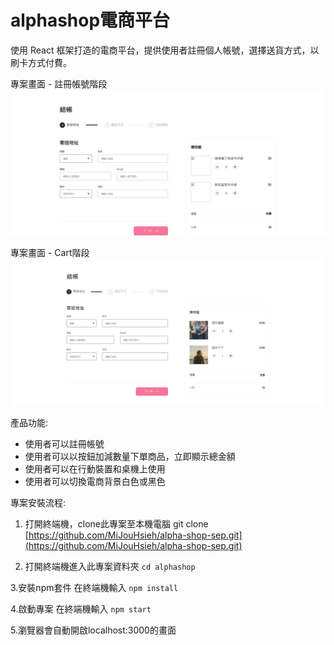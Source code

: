 # alphashop電商平台

使用 React 框架打造的電商平台，提供使用者註冊個人帳號，選擇送貨方式，以刷卡方式付費。

專案畫面 - 註冊帳號階段
![註冊帳號階段](public/screenshot0930.png)

專案畫面 - Cart階段
![Cart階段](public/screenshot1001.png)

產品功能:
* 使用者可以註冊帳號
* 使用者可以以按鈕加減數量下單商品，立即顯示總金額
* 使用者可以在行動裝置和桌機上使用
* 使用者可以切換電商背景白色或黑色

專案安裝流程:

1. 打開終端機，clone此專案至本機電腦
git clone [https://github.com/MiJouHsieh/alpha-shop-sep.git](https://github.com/MiJouHsieh/alpha-shop-sep.git)

2. 打開終端機進入此專案資料夾
`cd alphashop`

3.安裝npm套件
在終端機輸入 `npm install`

4.啟動專案
在終端機輸入 `npm start`

5.瀏覽器會自動開啟localhost:3000的畫面
